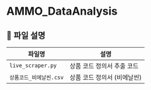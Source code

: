 # AMMO_DataAnalysis

## 📝 파일 설명

| 파일명            | 설명 |
|-------------------|------|
| `live_scraper.py` | 상품 코드 정의서 추출 코드 |
| `상품코드_비에날씬.csv` | 상품 코드 정의서 (비에날씬) |
